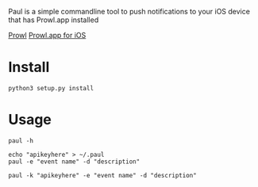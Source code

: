 Paul is a simple commandline tool to push notifications to your iOS device that has Prowl.app installed

[Prowl](http://www.prowlapp.com) 
[Prowl.app for iOS](https://itunes.apple.com/de/app/prowl-easy-push-notifications/id320876271?l=en&mt=8)

# Install
```
python3 setup.py install
```

# Usage

```
paul -h
```

```
echo "apikeyhere" > ~/.paul
paul -e "event name" -d "description"
```

```
paul -k "apikeyhere" -e "event name" -d "description"
```
